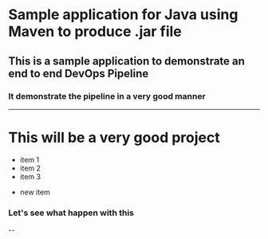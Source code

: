 # Sample application for Java using Maven to produce .jar file
## This is a sample application to demonstrate an end to end DevOps Pipeline
### It demonstrate the pipeline in a very good manner
---

# This will be a very good project
- item 1
- item 2
- item 3 

* new item

### Let's see what happen with this
--